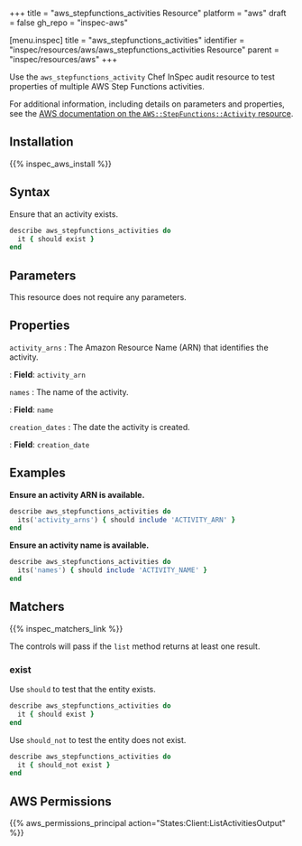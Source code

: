 +++
title = "aws_stepfunctions_activities Resource"
platform = "aws"
draft = false
gh_repo = "inspec-aws"

[menu.inspec]
title = "aws_stepfunctions_activities"
identifier = "inspec/resources/aws/aws_stepfunctions_activities Resource"
parent = "inspec/resources/aws"
+++

Use the `aws_stepfunctions_activity` Chef InSpec audit resource to test properties of multiple AWS Step Functions activities.

For additional information, including details on parameters and properties, see the [AWS documentation on the `AWS::StepFunctions::Activity` resource](https://docs.aws.amazon.com/AWSCloudFormation/latest/UserGuide/aws-resource-stepfunctions-activity.html).

## Installation

{{% inspec_aws_install %}}

## Syntax

Ensure that an activity exists.

```ruby
describe aws_stepfunctions_activities do
  it { should exist }
end
```

## Parameters

This resource does not require any parameters.

## Properties

`activity_arns`
: The Amazon Resource Name (ARN) that identifies the activity.

: **Field**: `activity_arn`

`names`
: The name of the activity.

: **Field**: `name`

`creation_dates`
: The date the activity is created.

: **Field**: `creation_date`

## Examples

**Ensure an activity ARN is available.**

```ruby
describe aws_stepfunctions_activities do
  its('activity_arns') { should include 'ACTIVITY_ARN' }
end
```

**Ensure an activity name is available.**

```ruby
describe aws_stepfunctions_activities do
  its('names') { should include 'ACTIVITY_NAME' }
end
```

## Matchers

{{% inspec_matchers_link %}}

The controls will pass if the `list` method returns at least one result.

### exist

Use `should` to test that the entity exists.

```ruby
describe aws_stepfunctions_activities do
  it { should exist }
end
```

Use `should_not` to test the entity does not exist.

```ruby
describe aws_stepfunctions_activities do
  it { should_not exist }
end
```

## AWS Permissions

{{% aws_permissions_principal action="States:Client:ListActivitiesOutput" %}}
